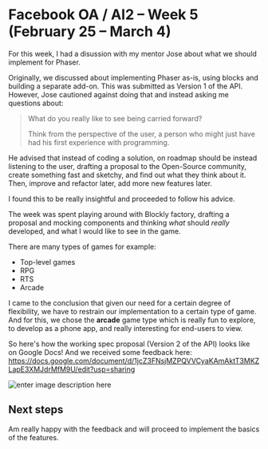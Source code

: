 # Facebook OA / AI2 – Week 5 (February 25 – March 4)

For this week, I had a disussion with my mentor Jose about what we should implement for Phaser.

Originally, we discussed about implementing Phaser as-is, using blocks and building a separate add-on. This was submitted as Version 1 of the API. However, Jose cautioned against doing that and instead asking me questions about:

> What do you really like to see being carried forward?
> 
> Think from the perspective of the user, a person who might just have had his first experience with programming.

He advised that instead of coding a solution, on roadmap should be instead listening to the user, drafting a proposal to the Open-Source community, create something fast and sketchy, and find out what they think about it. Then, improve and refactor later, add more new features later.

I found this to be really insightful and proceeded to follow his advice.

The week was spent playing around with Blockly factory, drafting a proposal and mocking components and thinking *what* should *really* developed, and what I would like to see in the game.

There are many types of games for example:

*   Top-level games
*   RPG
*   RTS
*   Arcade

I came to the conclusion that given our need for a certain degree of flexibility, we have to restrain our implementation to a certain type of game. And for this, we chose the **arcade** game type which is really fun to explore, to develop as a phone app, and really interesting for end-users to view.

So here's how the working spec proposal (Version 2 of the API) looks like on Google Docs! And we received some feedback here: https://docs.google.com/document/d/1jcZ3FNsjMZPQVVCyaKAmAktT3MKZLapE3XMJdrMfM9U/edit?usp=sharing

![enter image description here][1]

## Next steps

Am really happy with the feedback and will proceed to implement the basics of the features.

 [1]: http://res.cloudinary.com/jhtong/image/upload/c_scale,w_900/v1429682678/Selection_295_vegqnh.png